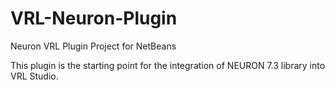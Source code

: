 VRL-Neuron-Plugin
=================

Neuron VRL Plugin Project for NetBeans

This plugin is the starting point for the integration of NEURON 7.3 library into VRL Studio.
